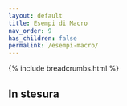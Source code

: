 ```yaml
---
layout: default
title: Esempi di Macro
nav_order: 9
has_children: false
permalink: /esempi-macro/
---
```


{% include breadcrumbs.html %}

## In stesura
